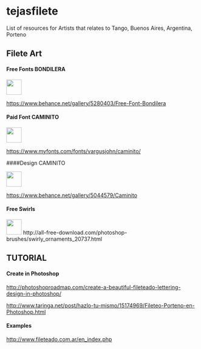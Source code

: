 # tejasfilete
List of resources for Artists that relates to Tango, Buenos Aires, Argentina, Porteno


## Filete Art

#### Free Fonts BONDILERA

<img src="https://mir-s3-cdn-cf.behance.net/project_modules/disp/8f536b5280403.562964052a5d8.png" height="40">

https://www.behance.net/gallery/5280403/Free-Font-Bondilera

#### Paid Font CAMINITO

<img src="https://cdn.myfonts.net/s/aw/1440x720/311/0/159726.jpg" height="40">

https://www.myfonts.com/fonts/vargusjohn/caminito/


####Design CAMINITO

<img src="https://mir-s3-cdn-cf.behance.net/project_modules/disp/218eec39867131.5606c6c28cf18.jpg" height="40">

https://www.behance.net/gallery/5044579/Caminito

#### Free Swirls

<img src="http://images.all-free-download.com/images/graphiclarge/swirly_ornaments_20737.jpg" height="40">
http://all-free-download.com/photoshop-brushes/swirly_ornaments_20737.html



## TUTORIAL

#### Create in Photoshop

http://photoshoproadmap.com/create-a-beautiful-fileteado-lettering-design-in-photoshop/

http://www.taringa.net/post/hazlo-tu-mismo/15174969/Fileteo-Porteno-en-Photoshop.html

#### Examples

http://www.fileteado.com.ar/en_index.php


